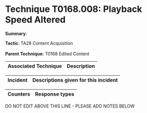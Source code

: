 # Technique T0168.008: Playback Speed Altered

**Summary**: 

**Tactic**: TA28 Content Acquisition <br><br>**Parent Technique:** T0168 Edited Content


| Associated Technique | Description |
| --------- | ------------------------- |



| Incident | Descriptions given for this incident |
| -------- | -------------------- |



| Counters | Response types |
| -------- | -------------- |


DO NOT EDIT ABOVE THIS LINE - PLEASE ADD NOTES BELOW